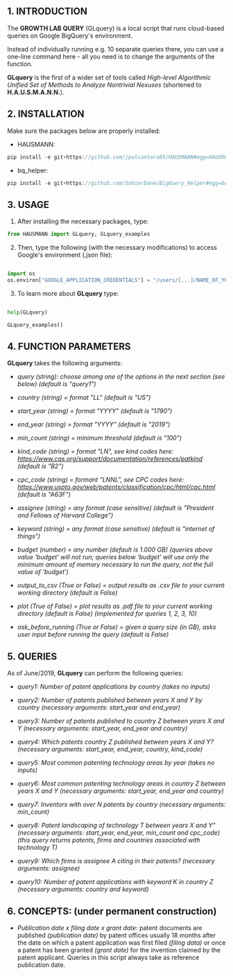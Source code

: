 ## 1. INTRODUCTION

The **GROWTH LAB QUERY** (GLquery) is a local script that runs cloud-based queries on Google BigQuery's environment.

Instead of individually running e.g. 10 separate queries there, you can use a one-line command here - all you need is to change the arguments of the function.

**GLquery** is the first of a wider set of tools called *High-level Algorithmic Unified Set of Methods to Analyze Nontrivial Nexuses* (shortened to **H.A.U.S.M.A.N.N.**).


## 2. INSTALLATION

Make sure the packages below are properly installed:

- HAUSMANN: 
```javascript
pip install -e git+https://github.com/jpalcantara85/HAUSMANN#egg=HAUSMANN
```

- bq_helper: 
```javascript
pip install -e git+https://github.com/SohierDane/BigQuery_Helper#egg=bq_helper
```


## 3. USAGE

1) After installing the necessary packages, type: 
```python
from HAUSMANN import GLquery, GLquery_examples 
```

2) Then, type the following (with the necessary modifications) to access Google's environment (.json file): 
```python

import os
os.environ["GOOGLE_APPLICATION_CREDENTIALS"] = "/users/[...]/NAME_OF_YOUR_KEY_HERE.json"

```

3) To learn more about **GLquery** type: 
```python

help(GLquery)

GLquery_examples()

```


## 4. FUNCTION PARAMETERS

**GLquery** takes the following arguments:
        
- *query (string): choose among one of the options in the next section (see below) (default is "query1")*
        
- *country (string) = format "LL" (default is "US")*
    
- *start_year (string) = format "YYYY" (default is "1790")*

- *end_year (string) = format "YYYY" (default is "2019")*
     
- *min_count (string) = minimum threshold (default is "100")*

- *kind_code (string) = format "LN", see kind codes here: https://www.cas.org/support/documentation/references/patkind (default is "B2")*

- *cpc_code (string) = formant "LNNL", see CPC codes here: https://www.uspto.gov/web/patents/classification/cpc/html/cpc.html (default is "A63F")*
   
- *assignee (string) = any format (case sensitive) (default is "President and Fellows of Harvard College")*

- *keyword (string) = any format (case sensitive) (default is "internet of things")*
    
- *budget (number) = any number (default is 1.000 GB) (queries above value 'budget' will not run; queries below 'budget' will use only the minimum amount of memory necessary to run the query, not the full value of 'budget')*
      
- *output_to_csv (True or False) = output results as .csv file to your current working directory (default is False)*
   
- *plot (True of False) = plot results as .pdf file to your current working directory (default is False) (implemented for queries 1, 2, 3, 10)*
   
- *ask_before_running (True or False) = given a query size (in GB), asks user input before running the query (default is False)*

    
## 5. QUERIES

As of June/2019, **GLquery** can perform the following queries:
        
- *query1: Number of patent applications by country (takes no inputs)*
        
- *query2: Number of patents published between years X and Y by country (necessary arguments: start_year and end_year)*
      
- *query3: Number of patents published to country Z between years X and Y (necessary arguments: start_year, end_year and country)*
            
- *query4: Which patents country Z published between years X and Y? (necessary arguments: start_year, end_year, country, kind_code)*
            
- *query5: Most common patenting technology areas by year (takes no inputs)*
            
- *query6: Most common patenting technology areas in country Z between years X and Y (necessary arguments: start_year, end_year and country)*
            
- *query7: Inventors with over N patents by country (necessary arguments: min_count)*
            
- *query8: Patent landscaping of technology T between years X and Y" (necessary arguments: start_year, end_year, min_count and cpc_code) (this query returns patents, firms and countries associated with technology T)*
            
- *query9: Which firms is assignee A citing in their patents? (necessary arguments: assignee)*
    
- *query10: Number of patent applications with keyword K in country Z (necessary arguments: country and keyword)*


## 6. CONCEPTS: (under permanent construction)

- *Publication date x filing date x grant date*: patent documents are published *(publication date)* by patent offices usually 18 months after the date on which a patent application was first filed *(filing data)* or once a patent has been granted *(grant date)* for the invention claimed by the patent applicant. Queries in this script always take as reference publication date.
